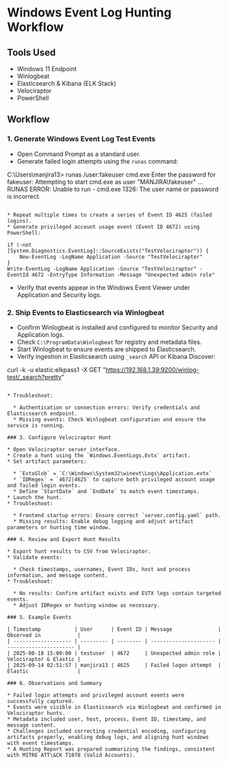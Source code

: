 # Windows Event Log Hunting Workflow

## Tools Used

* Windows 11 Endpoint
* Winlogbeat
* Elasticsearch & Kibana (ELK Stack)
* Velociraptor
* PowerShell

## Workflow

### 1. Generate Windows Event Log Test Events

* Open Command Prompt as a standard user.
* Generate failed login attempts using the `runas` command:

C:\Users\manjira13> runas /user:fakeuser cmd.exe
Enter the password for fakeuser:
Attempting to start cmd.exe as user "MANJIRA\fakeuser" ...
RUNAS ERROR: Unable to run - cmd.exe
1326: The user name or password is incorrect.
```

* Repeat multiple times to create a series of Event ID 4625 (failed logins).
* Generate privileged account usage event (Event ID 4672) using PowerShell:

if (-not [System.Diagnostics.EventLog]::SourceExists("TestVelociraptor")) {
    New-EventLog -LogName Application -Source "TestVelociraptor"
}
Write-EventLog -LogName Application -Source "TestVelociraptor" -EventId 4672 -EntryType Information -Message "Unexpected admin role"
```

* Verify that events appear in the Windows Event Viewer under Application and Security logs.

### 2. Ship Events to Elasticsearch via Winlogbeat

* Confirm Winlogbeat is installed and configured to monitor Security and Application logs.
* Check `C:\ProgramData\Winlogbeat` for registry and metadata files.
* Start Winlogbeat to ensure events are shipped to Elasticsearch.
* Verify ingestion in Elasticsearch using `_search` API or Kibana Discover:

curl -k -u elastic:elkpass1 -X GET "https://192.168.1.39:9200/winlog-test/_search?pretty"
```

* Troubleshoot:

  * Authentication or connection errors: Verify credentials and Elasticsearch endpoint.
  * Missing events: Check Winlogbeat configuration and ensure the service is running.

### 3. Configure Velociraptor Hunt

* Open Velociraptor server interface.
* Create a hunt using the `Windows.EventLogs.Evtx` artifact.
* Set artifact parameters:

  * `EvtxGlob` = `C:\Windows\System32\winevt\Logs\Application.evtx`
  * `IDRegex` = `4672|4625` to capture both privileged account usage and failed login events.
  * Define `StartDate` and `EndDate` to match event timestamps.
* Launch the hunt.
* Troubleshoot:

  * Frontend startup errors: Ensure correct `server.config.yaml` path.
  * Missing results: Enable debug logging and adjust artifact parameters or hunting time window.

### 4. Review and Export Hunt Results

* Export hunt results to CSV from Velociraptor.
* Validate events:

  * Check timestamps, usernames, Event IDs, host and process information, and message content.
* Troubleshoot:

  * No results: Confirm artifact exists and EVTX logs contain targeted events.
  * Adjust IDRegex or hunting window as necessary.

### 5. Example Events

| Timestamp           | User      | Event ID | Message               | Observed in            |
| ------------------- | --------- | -------- | --------------------- | ---------------------- |
| 2025-08-18 15:00:00 | testuser  | 4672     | Unexpected admin role | Velociraptor & Elastic |
| 2025-09-14 02:51:57 | manjira13 | 4625     | Failed logon attempt  | Elastic                |

### 6. Observations and Summary

* Failed login attempts and privileged account events were successfully captured.
* Events were visible in Elasticsearch via Winlogbeat and confirmed in Velociraptor hunts.
* Metadata included user, host, process, Event ID, timestamp, and message content.
* Challenges included correcting credential encoding, configuring artifacts properly, enabling debug logs, and aligning hunt windows with event timestamps.
* A Hunting Report was prepared summarizing the findings, consistent with MITRE ATT\&CK T1078 (Valid Accounts).
